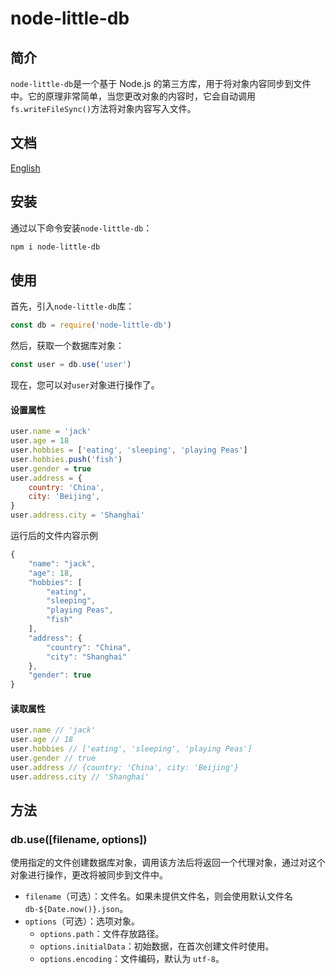 # node-little-db

## 简介

`node-little-db`是一个基于 Node.js 的第三方库，用于将对象内容同步到文件中。它的原理非常简单，当您更改对象的内容时，它会自动调用`fs.writeFileSync()`方法将对象内容写入文件。

## 文档

[English]('./README.en.md')

## 安装

通过以下命令安装`node-little-db`：

```sh
npm i node-little-db
```

## 使用

首先，引入`node-little-db`库：

```js
const db = require('node-little-db')
```

然后，获取一个数据库对象：

```js
const user = db.use('user')
```

现在，您可以对`user`对象进行操作了。

#### 设置属性

```js
user.name = 'jack'
user.age = 18
user.hobbies = ['eating', 'sleeping', 'playing Peas']
user.hobbies.push('fish')
user.gender = true
user.address = {
    country: 'China',
    city: 'Beijing',
}
user.address.city = 'Shanghai'
```

运行后的文件内容示例

```js
{
    "name": "jack",
    "age": 18,
    "hobbies": [
        "eating",
        "sleeping",
        "playing Peas",
        "fish"
    ],
    "address": {
        "country": "China",
        "city": "Shanghai"
    },
    "gender": true
}
```

#### 读取属性

```js
user.name // 'jack'
user.age // 18
user.hobbies // ['eating', 'sleeping', 'playing Peas']
user.gender // true
user.address // {country: 'China', city: 'Beijing'}
user.address.city // 'Shanghai'
```

## 方法

### db.use([filename, options])

使用指定的文件创建数据库对象，调用该方法后将返回一个代理对象，通过对这个对象进行操作，更改将被同步到文件中。

-   `filename`（可选）：文件名。如果未提供文件名，则会使用默认文件名 `db-${Date.now()}.json`。
-   `options`（可选）：选项对象。
    -   `options.path`：文件存放路径。
    -   `options.initialData`：初始数据，在首次创建文件时使用。
    -   `options.encoding`：文件编码，默认为 `utf-8`。
